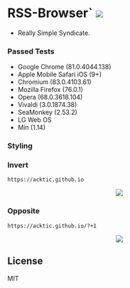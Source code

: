 # RSS-Browser` <img src='https://img.shields.io/github/license/acktic/acktic.github.io?style=social'>

  - Really Simple Syndicate.
  
### Passed Tests

* Google Chrome (81.0.4044.138)
* Apple Mobile Safari iOS (9+)
* Chromium (83.0.4103.61)
* Mozilla Firefox (76.0.1)
* Opera (68.0.3618.104) 
* Vivaldi (3.0.1874.38)
* SeaMonkey (2.53.2) 
* LG Web OS
* Min (1.14)

### Styling

### Invert
`https://acktic.github.io`
<p align='center'><img src='http://acktic.github.io/images/wall.png'></p>

### Opposite
`https://acktic.github.io/?+1`
<p align='center'><img src='http://acktic.github.io/images/visual.png'></p>

License
----

MIT
